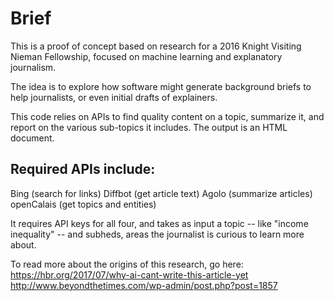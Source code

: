 # Brief

This is a proof of concept based on research for a 2016 Knight Visiting Nieman Fellowship, focused on machine learning and explanatory journalism. 

The idea is to explore how software might generate background briefs to help journalists, or even initial drafts of explainers.

This code relies on APIs to find quality content on a topic, summarize it, and report on the various sub-topics it includes. The output is an HTML document.

## Required APIs include:
Bing (search for links)
Diffbot (get article text)
Agolo (summarize articles)
openCalais (get topics and entities)

It requires API keys for all four, and takes as input a topic -- like "income inequality" -- and subheds, areas the journalist is curious to learn more about.

To read more about the origins of this research, go here:
https://hbr.org/2017/07/why-ai-cant-write-this-article-yet
http://www.beyondthetimes.com/wp-admin/post.php?post=1857
